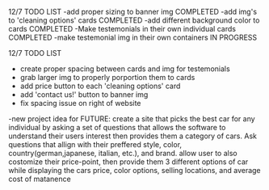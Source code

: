 12/7 TODO LIST
-add proper sizing to banner img COMPLETED
-add img's to 'cleaning options' cards COMPLETED
-add different background color to cards COMPLETED
-Make testemonials in their own individual cards COMPLETED
-make testemonial img in their own containers IN PROGRESS


12/7 TODO LIST
- create proper spacing between cards and img for testemonials
- grab larger img to properly porportion them to cards 
- add price button to each 'cleaning options' card
- add 'contact us!' button to banner img
- fix spacing issue on right of website





-new project idea for FUTURE:
create a site that picks the best car for any individual by asking a set of questions that allows the software to understand their users interest
then provides them a category of cars. Ask questions that allign with their preffered style, color, country(german,japanese, italian, etc.), and brand.
allow user to also costomize their price-point, then provide them 3 different options of car while displaying the cars price, color options, selling locations, and average cost of matanence 